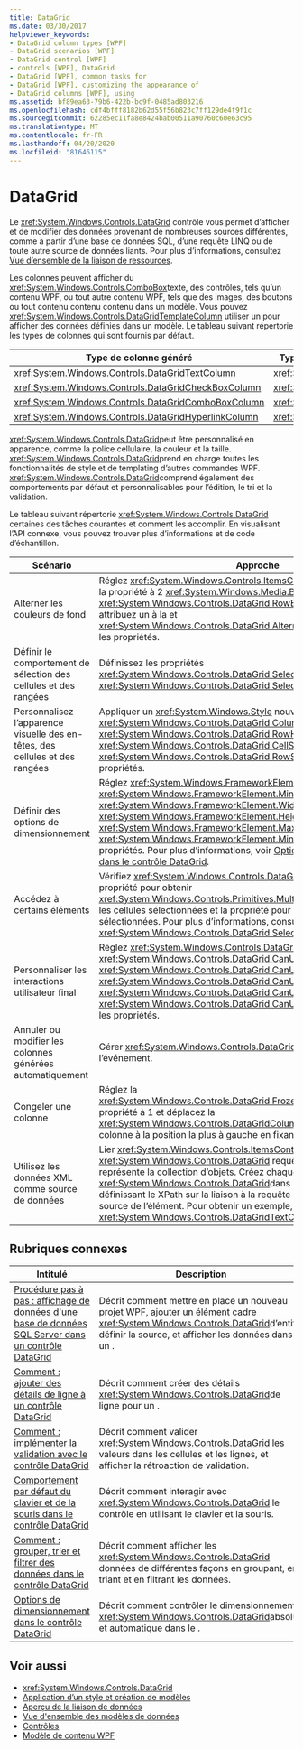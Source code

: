 ```yaml
---
title: DataGrid
ms.date: 03/30/2017
helpviewer_keywords:
- DataGrid column types [WPF]
- DataGrid scenarios [WPF]
- DataGrid control [WPF]
- controls [WPF], DataGrid
- DataGrid [WPF], common tasks for
- DataGrid [WPF], customizing the appearance of
- DataGrid columns [WPF], using
ms.assetid: bf89ea63-79b6-422b-bc9f-0485ad803216
ms.openlocfilehash: cdf4bfff8182b62d55f56b823c7ff129de4f9f1c
ms.sourcegitcommit: 62285ec11fa8e8424bab00511a90760c60e63c95
ms.translationtype: MT
ms.contentlocale: fr-FR
ms.lasthandoff: 04/20/2020
ms.locfileid: "81646115"
---
```

# <a name="datagrid"></a>DataGrid
Le <xref:System.Windows.Controls.DataGrid> contrôle vous permet d’afficher et de modifier des données provenant de nombreuses sources différentes, comme à partir d’une base de données SQL, d’une requête LINQ ou de toute autre source de données liants. Pour plus d’informations, consultez [Vue d’ensemble de la liaison de ressources](../data/binding-sources-overview.md).  
  
 Les colonnes peuvent afficher du <xref:System.Windows.Controls.ComboBox>texte, des contrôles, tels qu’un contenu WPF, ou tout autre contenu WPF, tels que des images, des boutons ou tout contenu contenu contenu dans un modèle. Vous pouvez <xref:System.Windows.Controls.DataGridTemplateColumn> utiliser un pour afficher des données définies dans un modèle. Le tableau suivant répertorie les types de colonnes qui sont fournis par défaut.  
  
|Type de colonne généré|Type de données|  
|---------------------------|---------------|  
|<xref:System.Windows.Controls.DataGridTextColumn>|<xref:System.String>|  
|<xref:System.Windows.Controls.DataGridCheckBoxColumn>|<xref:System.Boolean>|  
|<xref:System.Windows.Controls.DataGridComboBoxColumn>|<xref:System.Enum>|  
|<xref:System.Windows.Controls.DataGridHyperlinkColumn>|<xref:System.Uri>|  
  
 <xref:System.Windows.Controls.DataGrid>peut être personnalisé en apparence, comme la police cellulaire, la couleur et la taille. <xref:System.Windows.Controls.DataGrid>prend en charge toutes les fonctionnalités de style et de templating d’autres commandes WPF. <xref:System.Windows.Controls.DataGrid>comprend également des comportements par défaut et personnalisables pour l’édition, le tri et la validation.  
  
 Le tableau suivant répertorie <xref:System.Windows.Controls.DataGrid> certaines des tâches courantes et comment les accomplir. En visualisant l’API connexe, vous pouvez trouver plus d’informations et de code d’échantillon.  
  
|Scénario|Approche|  
|--------------|--------------|  
|Alterner les couleurs de fond|Réglez <xref:System.Windows.Controls.ItemsControl.AlternationIndex%2A> la propriété à 2 <xref:System.Windows.Media.Brush> ou <xref:System.Windows.Controls.DataGrid.RowBackground%2A> plus, puis attribuez un à la et <xref:System.Windows.Controls.DataGrid.AlternatingRowBackground%2A> les propriétés.|  
|Définir le comportement de sélection des cellules et des rangées|Définissez les propriétés <xref:System.Windows.Controls.DataGrid.SelectionMode%2A> et <xref:System.Windows.Controls.DataGrid.SelectionUnit%2A>.|  
|Personnalisez l’apparence visuelle des en-têtes, des cellules et des rangées|Appliquer un <xref:System.Windows.Style> nouveau <xref:System.Windows.Controls.DataGrid.ColumnHeaderStyle%2A> <xref:System.Windows.Controls.DataGrid.RowHeaderStyle%2A>sur <xref:System.Windows.Controls.DataGrid.CellStyle%2A>le <xref:System.Windows.Controls.DataGrid.RowStyle%2A> , , , ou des propriétés.|  
|Définir des options de dimensionnement|Réglez <xref:System.Windows.FrameworkElement.MaxHeight%2A> <xref:System.Windows.FrameworkElement.MinHeight%2A>les <xref:System.Windows.FrameworkElement.Width%2A> <xref:System.Windows.FrameworkElement.Height%2A> <xref:System.Windows.FrameworkElement.MaxWidth%2A>, <xref:System.Windows.FrameworkElement.MinWidth%2A> , , , ou les propriétés. Pour plus d’informations, voir [Options de dimensionnement dans le contrôle DataGrid](sizing-options-in-the-datagrid-control.md).|  
|Accédez à certains éléments|Vérifiez <xref:System.Windows.Controls.DataGrid.SelectedCells%2A> la propriété pour obtenir <xref:System.Windows.Controls.Primitives.MultiSelector.SelectedItems%2A> les cellules sélectionnées et la propriété pour obtenir les rangées sélectionnées. Pour plus d’informations, consultez <xref:System.Windows.Controls.DataGrid.SelectedCells%2A>.|  
|Personnaliser les interactions utilisateur final|Réglez <xref:System.Windows.Controls.DataGrid.CanUserDeleteRows%2A> <xref:System.Windows.Controls.DataGrid.CanUserReorderColumns%2A>les <xref:System.Windows.Controls.DataGrid.CanUserResizeColumns%2A> <xref:System.Windows.Controls.DataGrid.CanUserAddRows%2A> <xref:System.Windows.Controls.DataGrid.CanUserResizeRows%2A>, <xref:System.Windows.Controls.DataGrid.CanUserSortColumns%2A> , , , et les propriétés.|  
|Annuler ou modifier les colonnes générées automatiquement|Gérer <xref:System.Windows.Controls.DataGrid.AutoGeneratingColumn> l’événement.|  
|Congeler une colonne|Réglez la <xref:System.Windows.Controls.DataGrid.FrozenColumnCount%2A> propriété à 1 et déplacez la <xref:System.Windows.Controls.DataGridColumn.DisplayIndex%2A> colonne à la position la plus à gauche en fixant la propriété à 0.|  
|Utilisez les données XML comme source de données|Lier <xref:System.Windows.Controls.ItemsControl.ItemsSource%2A> la <xref:System.Windows.Controls.DataGrid> requête sur la XPath qui représente la collection d’objets. Créez chaque colonne <xref:System.Windows.Controls.DataGrid>dans le . Lier chaque colonne en définissant le XPath sur la liaison à la requête qui obtient la propriété sur la source de l’élément. Pour obtenir un exemple, consultez <xref:System.Windows.Controls.DataGridTextColumn>.|  
  
## <a name="related-topics"></a>Rubriques connexes  
  
|Intitulé|Description|  
|-----------|-----------------|  
|[Procédure pas à pas : affichage de données d'une base de données SQL Server dans un contrôle DataGrid](walkthrough-display-data-from-a-sql-server-database-in-a-datagrid-control.md)|Décrit comment mettre en place un nouveau projet WPF, ajouter un élément cadre <xref:System.Windows.Controls.DataGrid>d’entité, définir la source, et afficher les données dans un .|  
|[Comment : ajouter des détails de ligne à un contrôle DataGrid](how-to-add-row-details-to-a-datagrid-control.md)|Décrit comment créer des détails <xref:System.Windows.Controls.DataGrid>de ligne pour un .|  
|[Comment : implémenter la validation avec le contrôle DataGrid](how-to-implement-validation-with-the-datagrid-control.md)|Décrit comment valider <xref:System.Windows.Controls.DataGrid> les valeurs dans les cellules et les lignes, et afficher la rétroaction de validation.|  
|[Comportement par défaut du clavier et de la souris dans le contrôle DataGrid](default-keyboard-and-mouse-behavior-in-the-datagrid-control.md)|Décrit comment interagir avec <xref:System.Windows.Controls.DataGrid> le contrôle en utilisant le clavier et la souris.|  
|[Comment : grouper, trier et filtrer des données dans le contrôle DataGrid](how-to-group-sort-and-filter-data-in-the-datagrid-control.md)|Décrit comment afficher les <xref:System.Windows.Controls.DataGrid> données de différentes façons en groupant, en triant et en filtrant les données.|  
|[Options de dimensionnement dans le contrôle DataGrid](sizing-options-in-the-datagrid-control.md)|Décrit comment contrôler le dimensionnement <xref:System.Windows.Controls.DataGrid>absolu et automatique dans le .|  
  
## <a name="see-also"></a>Voir aussi

- <xref:System.Windows.Controls.DataGrid>
- [Application d’un style et création de modèles](../../../desktop-wpf/fundamentals/styles-templates-overview.md)
- [Aperçu de la liaison de données](../../../desktop-wpf/data/data-binding-overview.md)
- [Vue d'ensemble des modèles de données](../data/data-templating-overview.md)
- [Contrôles](index.md)
- [Modèle de contenu WPF](wpf-content-model.md)
